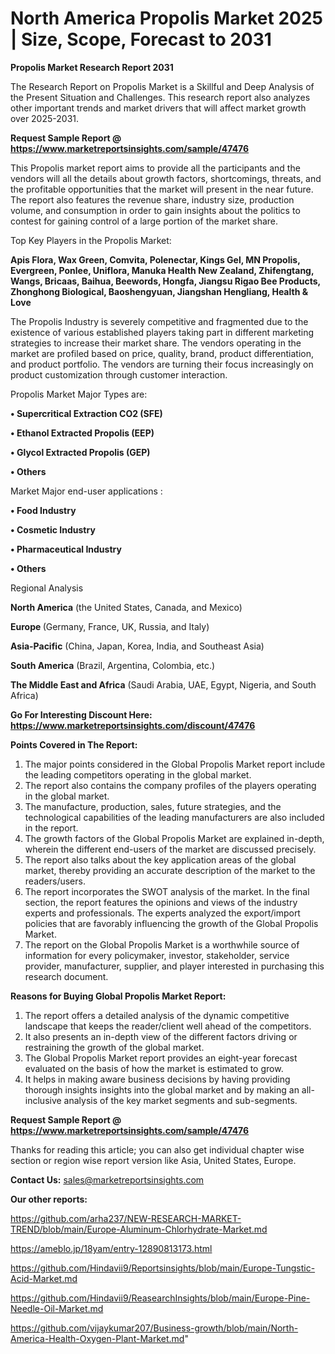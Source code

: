 # North America Propolis Market 2025 | Size, Scope, Forecast to 2031

<strong>Propolis Market Research Report 2031</strong>

The Research Report on Propolis Market is a Skillful and Deep Analysis of the Present Situation and Challenges. This research report also analyzes other important trends and market drivers that will affect market growth over 2025-2031.

<strong>Request Sample Report @ <a href=https://www.marketreportsinsights.com/sample/47476>https://www.marketreportsinsights.com/sample/47476</a></strong>

This Propolis market report aims to provide all the participants and the vendors will all the details about growth factors, shortcomings, threats, and the profitable opportunities that the market will present in the near future. The report also features the revenue share, industry size, production volume, and consumption in order to gain insights about the politics to contest for gaining control of a large portion of the market share.

Top Key Players in the Propolis Market:

<strong>Apis Flora, Wax Green, Comvita, Polenectar, Kings Gel, MN Propolis, Evergreen, Ponlee, Uniflora, Manuka Health New Zealand, Zhifengtang, Wangs, Bricaas, Baihua, Beewords, Hongfa, Jiangsu Rigao Bee Products, Zhonghong Biological, Baoshengyuan, Jiangshan Hengliang, Health & Love</strong>

The Propolis Industry is severely competitive and fragmented due to the existence of various established players taking part in different marketing strategies to increase their market share. The vendors operating in the market are profiled based on price, quality, brand, product differentiation, and product portfolio. The vendors are turning their focus increasingly on product customization through customer interaction.

Propolis Market Major Types are:

<strong>•  Supercritical Extraction CO2 (SFE)

•  Ethanol Extracted Propolis (EEP)

•  Glycol Extracted Propolis (GEP)

•  Others</strong>

Market Major end-user applications :

<strong>•  Food Industry

•  Cosmetic Industry

•  Pharmaceutical Industry

•  Others</strong>

Regional Analysis

</u><strong><b>North America</b></strong> (the United States, Canada, and Mexico)

<strong><b>Europe </b></strong>(Germany, France, UK, Russia, and Italy)

<strong><b>Asia-Pacific</b></strong> (China, Japan, Korea, India, and Southeast Asia)

<strong><b>South America</b></strong> (Brazil, Argentina, Colombia, etc.)

<strong><b>The Middle East and Africa</b></strong> (Saudi Arabia, UAE, Egypt, Nigeria, and South Africa)

<strong>Go For Interesting Discount Here: <a href=https://www.marketreportsinsights.com/discount/47476>https://www.marketreportsinsights.com/discount/47476</a></strong>

<strong>Points Covered in The Report:</strong>
<ol>
  <li>The major points considered in the Global Propolis Market report include the leading competitors operating in the global market.</li>
  <li>The report also contains the company profiles of the players operating in the global market.</li>
  <li>The manufacture, production, sales, future strategies, and the technological capabilities of the leading manufacturers are also included in the report.</li>
  <li>The growth factors of the Global Propolis Market are explained in-depth, wherein the different end-users of the market are discussed precisely.</li>
  <li>The report also talks about the key application areas of the global market, thereby providing an accurate description of the market to the readers/users.</li>
  <li>The report incorporates the SWOT analysis of the market. In the final section, the report features the opinions and views of the industry experts and professionals. The experts analyzed the export/import policies that are favorably influencing the growth of the Global Propolis Market.</li>
  <li>The report on the Global Propolis Market is a worthwhile source of information for every policymaker, investor, stakeholder, service provider, manufacturer, supplier, and player interested in purchasing this research document.</li>
</ol>
<strong>Reasons for Buying Global Propolis Market Report:</strong>

<ol>
  <li>The report offers a detailed analysis of the dynamic competitive landscape that keeps the reader/client well ahead of the competitors.</li>
  <li>It also presents an in-depth view of the different factors driving or restraining the growth of the global market.</li>
  <li>The Global Propolis Market report provides an eight-year forecast evaluated on the basis of how the market is estimated to grow.</li>
  <li>It helps in making aware business decisions by having providing thorough insights insights into the global market and by making an all-inclusive analysis of the key market segments and sub-segments.</li>
</ol>
<strong>Request Sample Report @ <a href=https://www.marketreportsinsights.com/sample/47476>https://www.marketreportsinsights.com/sample/47476</a></strong>


Thanks for reading this article; you can also get individual chapter wise section or region wise report version like Asia, United States, Europe.

<strong>Contact Us:</strong>
sales@marketreportsinsights.com

<strong>Our other reports:</strong>

<a href=https://github.com/arha237/NEW-RESEARCH-MARKET-TREND/blob/main/Europe-Aluminum-Chlorhydrate-Market.md>https://github.com/arha237/NEW-RESEARCH-MARKET-TREND/blob/main/Europe-Aluminum-Chlorhydrate-Market.md</a>

<a href=https://ameblo.jp/18yam/entry-12890813173.html>https://ameblo.jp/18yam/entry-12890813173.html</a>

<a href=https://github.com/Hindavii9/Reportsinsights/blob/main/Europe-Tungstic-Acid-Market.md>https://github.com/Hindavii9/Reportsinsights/blob/main/Europe-Tungstic-Acid-Market.md</a>

<a href=https://github.com/Hindavii9/ReasearchInsights/blob/main/Europe-Pine-Needle-Oil-Market.md>https://github.com/Hindavii9/ReasearchInsights/blob/main/Europe-Pine-Needle-Oil-Market.md</a>

<a href=https://github.com/vijaykumar207/Business-growth/blob/main/North-America-Health-Oxygen-Plant-Market.md>https://github.com/vijaykumar207/Business-growth/blob/main/North-America-Health-Oxygen-Plant-Market.md</a>"
